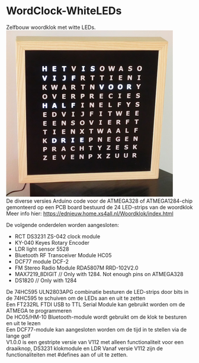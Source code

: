 # WordClock-WhiteLEDs

Zelfbouw woordklok met witte LEDs.<br>
<img alt="Woordklok" src="woordklokCIMG2963.JPG" width="450" /><br>
De diverse versies Arduino code voor de ATMEGA328 of ATMEGA1284-chip gemonteerd op een PCB board bestuurd de 24 LED-strips van de woordklok<br>
Meer info hier: https://ednieuw.home.xs4all.nl/Woordklok/index.html

De volgende onderdelen worden aangesloten: <br>
- RCT DS3231 ZS-042 clock module<br>
- KY-040 Keyes Rotary Encoder<br>
- LDR light sensor 5528<br>
- Bluetooth RF Transceiver Module HC05<br>
- DCF77 module DCF-2<br>
- FM Stereo Radio Module RDA5807M RRD-102V2.0 <br>
- MAX7219_8DIGIT           // Only with 1284. Not enough pins on ATMEGA328<br>
- DS1820                   // Only with 1284<br>

De 74HC595 ULN2803APG combinatie besturen de LED-strips door bits in de 74HC595 te schuiven om de LEDs aan en uit te zetten<br>
Een FT232RL FTDI USB to TTL Serial Module kan gebruikt worden om de ATMEGA te programmeren<br>
De HC05/HM-10 Bluetooth-module wordt gebruikt om de klok te besturen en uit te lezen<br>
Een DCF77-module kan aangesloten worden om de tijd in te stellen via de lange golf<br>
V1.0.0 is een gestripte versie van V112 met alleen functionaliteit voor een draaiknop, DS3231 klokmodule en LDR
Vanaf versie V112 zijn de functionaliteiten met #defines aan of uit te zetten.





